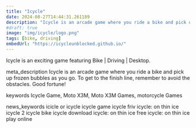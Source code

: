 ```yaml
---
title: "Icycle"
date: 2024-08-27T14:44:31.261189
description: "Icycle is an arcade game where you ride a bike and pick up frozen bubbles as you go. To get to the finish line, remember to avoid the obstacles. Good fortune!"
#draft: true
image: "img/icycle/logo.png"
tags: [bike, driving]
embedUrl: "https://icycleunblocked.github.io/"
---
```


Icycle is an exciting game featuring Bike | Driving | Desktop.

meta_description
Icycle is an arcade game where you ride a bike and pick up frozen bubbles as you go. To get to the finish line, remember to avoid the obstacles. Good fortune!


keywords
Icycle Game, Moto X3M, Moto X3M Games, motorcycle Games


news_keywords
icicle or icycle icycle game icycle friv icycle: on thin ice icycle 2 icycle bike icycle download icycle: on thin ice free icycle: on thin ice play online
